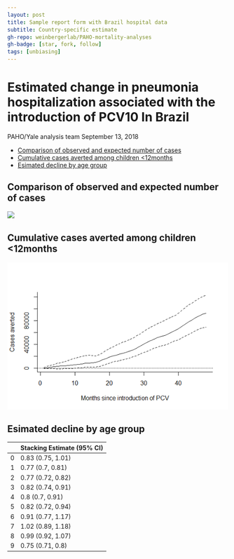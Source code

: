 ```yaml
---
layout: post
title: Sample report form with Brazil hospital data
subtitle: Country-specific estimate
gh-repo: weinbergerlab/PAHO-mortality-analyses
gh-badge: [star, fork, follow]
tags: [unbiasing]
---
```


Estimated change in pneumonia hospitalization associated with the introduction of PCV10 In Brazil
================
PAHO/Yale analysis team
September 13, 2018

-   [Comparison of observed and expected number of cases](#comparison-of-observed-and-expected-number-of-cases)
-   [Cumulative cases averted among children &lt;12months](#cumulative-cases-averted-among-children-12months)
-   [Esimated decline by age group](#esimated-decline-by-age-group)

Comparison of observed and expected number of cases
---------------------------------------------------

![](PAHO-mortality-analyses/_posts/2018-09-13-report_for_countries_files/figure-markdown_github/unnamed-chunk-2-1.png)

Cumulative cases averted among children &lt;12months
----------------------------------------------------

![](2018-09-13-report_for_countries_files/figure-markdown_github/unnamed-chunk-3-1.png)

Esimated decline by age group
-----------------------------

|     | Stacking Estimate (95% CI) |
|-----|:---------------------------|
| 0   | 0.83 (0.75, 1.01)          |
| 1   | 0.77 (0.7, 0.81)           |
| 2   | 0.77 (0.72, 0.82)          |
| 3   | 0.82 (0.74, 0.91)          |
| 4   | 0.8 (0.7, 0.91)            |
| 5   | 0.82 (0.72, 0.94)          |
| 6   | 0.91 (0.77, 1.17)          |
| 7   | 1.02 (0.89, 1.18)          |
| 8   | 0.99 (0.92, 1.07)          |
| 9   | 0.75 (0.71, 0.8)           |
